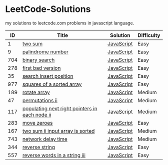 # LeetCode-Solutions
my solutions to leetcode.com problems in javascript language.


| ID | Title | Solution | Difficulty |
|---| ----- | -------- | ---------- |
|1|[two sum](https://leetcode.com/problems/two-sum/) | [JavaScript](two-sum.js)|Easy|
|9|[palindrome number](https://leetcode.com/problems/palindrome-number/) | [JavaScript](palindrome-number.js)|Easy|
|704|[binary search](https://leetcode.com/problems/binary-search/) | [JavaScript](binary-search.js)|Easy|
|278|[first bad version](https://leetcode.com/problems/first-bad-version/) | [JavaScript](first-bad-version.js)|Easy|
|35|[search insert position](https://leetcode.com/problems/search-insert-position/) | [JavaScript](search-insert-position.js)|Easy|
|977|[squares of a sorted array](https://leetcode.com/problems/squares-of-a-sorted-array/) | [JavaScript](squares-of-a-sorted-array.js)|Easy|
|189|[rotate array](https://leetcode.com/problems/rotate-array/) | [JavaScript](rotate-array.js)|Medium|
|47|[permutations ii](https://leetcode.com/problems/permutations-ii/) | [JavaScript](permutations-ii.js)|Medium|
|117|[populating next right pointers in each node ii](https://leetcode.com/problems/populating-next-right-pointers-in-each-node-ii/) | [JavaScript](populating-next-right-pointers-in-each-node-ii.js)|Medium|
|283|[move zeroes](https://leetcode.com/problems/move-zeroes/) | [JavaScript](move-zeroes.js)|Easy|
|167|[two sum ii input array is sorted](https://leetcode.com/problems/two-sum-ii-input-array-is-sorted/) | [JavaScript](two-sum-ii-input-array-is-sorted.js)|Medium|
|743|[network delay time](https://leetcode.com/problems/network-delay-time/) | [JavaScript](network-delay-time.js)|Medium|
|344|[reverse string](https://leetcode.com/problems/reverse-string/) | [JavaScript](reverse-string.js)|Easy|
|557|[reverse words in a string iii](https://leetcode.com/problems/reverse-words-in-a-string-iii/) | [JavaScript](reverse-words-in-a-string-iii.js)|Easy|